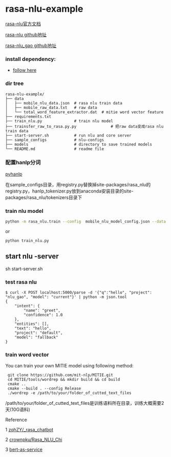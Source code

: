 # rasa-nlu-example

[rasa-nlu官方文档](https://rasa.com/docs/nlu/)

[rasa-nlu github地址](https://github.com/RasaHQ/rasa_nlu)


[rasa-nlu_gao github地址](https://github.com/GaoQ1/rasa_nlu_gq)

### install dependency:
- [follow here](https://github.com/algteam/rasabot/tree/master/rasa-nlu-example/INSTALL.md)

### dir tree
```
rasa-nlu-example/
├── data
│   ├── mobile_nlu_data.json  # rasa nlu train data
│   ├── mobile_raw_data.txt   # raw data
│   └── total_word_feature_extractor.dat  # mitie word vector feature
├── requirements.txt
├── train_nlu.py              # train nlu model
├── trainsfer_raw_to_rasa.py.py               # 把raw data变成rasa nlu train data
├── start-server.sh           # run nlu and core server
├── sample_configs            # nlu-configs
├── models                    # directory to save trained models
└── README.md                 # readme file

```

### 配置hanlp分词

[pyhanlp](https://github.com/hankcs/pyhanlp)

在sample_configs目录，用registry.py替换掉site-packages/rasa_nlu的registry.py，hanlp_tokenizer.py放到anaconda安装目录的site-packages/rasa_nlu/tokenizers目录下

### train nlu model
```bash
python -m rasa_nlu.train --config  mobile_nlu_model_config.json --data data/mobile_nlu_data.json  --path models
```
or 

    python train_nlu.py

## start nlu -server
sh start-server.sh

### test rasa nlu
```
$ curl -X POST localhost:5000/parse -d '{"q":"hello", "project": "nlu_gao", "model": "current"}' | python -m json.tool
{
    "intent": {
        "name": "greet",
        "confidence": 1.0
    },
    "entities": [],
    "text": "hello",
    "project": "default",
    "model": "fallback"
}

```

### train word vector

You can train your own MITIE model using following method:
```
 git clone https://github.com/mit-nlp/MITIE.git
 cd MITIE/tools/wordrep && mkdir build && cd build
 cmake ..
 cmake --build . --config Release
 ./wordrep -e /path/to/your/folder_of_cutted_text_files
```
/path/to/your/folder_of_cutted_text_files是训练语料所在目录，训练大概需要2天(10G语料)

Reference

1 [zqhZY/_rasa_chatbot](https://github.com/zqhZY/_rasa_chatbot)

2 [crownpku/Rasa_NLU_Chi](https://github.com/crownpku/Rasa_NLU_Chi)

3 [bert-as-service](https://github.com/hanxiao/bert-as-service)
